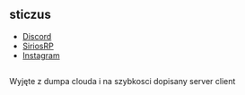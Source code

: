 ## sticzus
* [Discord](#`sticzus#3032)
* [SiriosRP](https://discord.gg/hBRfhJbZp6)
* [Instagram](https://www.instagram.com/1337sticzus/)


## 
Wyjęte z dumpa clouda i na szybkosci dopisany server client
	
	
